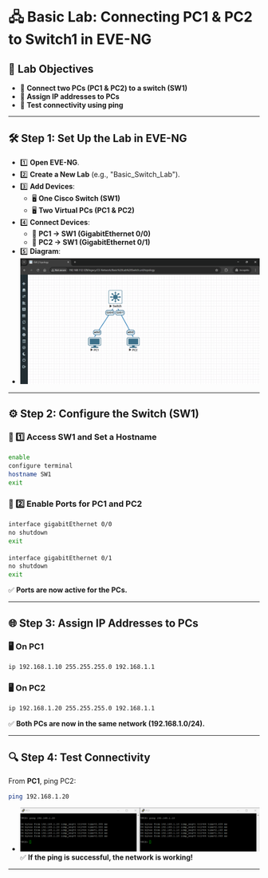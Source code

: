 # 🖧 Basic Lab: Connecting PC1 & PC2 to Switch1 in EVE-NG

## 🎯 Lab Objectives

- 📌 **Connect two PCs (PC1 & PC2) to a switch (SW1)**  
- 📌 **Assign IP addresses to PCs**  
- 📌 **Test connectivity using ping**

---

## 🛠 Step 1: Set Up the Lab in EVE-NG

- 1️⃣ **Open EVE-NG**.
- 2️⃣ **Create a New Lab** (e.g., "Basic_Switch_Lab").
- 3️⃣ **Add Devices**:
   - 🖥 **One Cisco Switch (SW1)**
   - 🖥 **Two Virtual PCs (PC1 & PC2)**
- 4️⃣ **Connect Devices**:
   - 🔌 **PC1 → SW1 (GigabitEthernet 0/0)**
   - 🔌 **PC2 → SW1 (GigabitEthernet 0/1)**
- 5️⃣ **Diagram**:
- ![diagram](imgs/diagram.png)

---

## ⚙️ Step 2: Configure the Switch (SW1)

### 🔹 1️⃣ Access SW1 and Set a Hostname

```bash
enable
configure terminal
hostname SW1
exit
```

### 🔹 2️⃣ Enable Ports for PC1 and PC2

```bash
interface gigabitEthernet 0/0
no shutdown
exit

interface gigabitEthernet 0/1
no shutdown
exit
```

✅ **Ports are now active for the PCs.**

---

## 🌐 Step 3: Assign IP Addresses to PCs

### 🖥 **On PC1**

```bash
ip 192.168.1.10 255.255.255.0 192.168.1.1
```

### 🖥 **On PC2**

```bash
ip 192.168.1.20 255.255.255.0 192.168.1.1
```

✅ **Both PCs are now in the same network (192.168.1.0/24).**

---

## 🔍 Step 4: Test Connectivity

From **PC1**, ping PC2:

```bash
ping 192.168.1.20
```

- ![result](imgs/result.png)
✅ **If the ping is successful, the network is working!**

---
